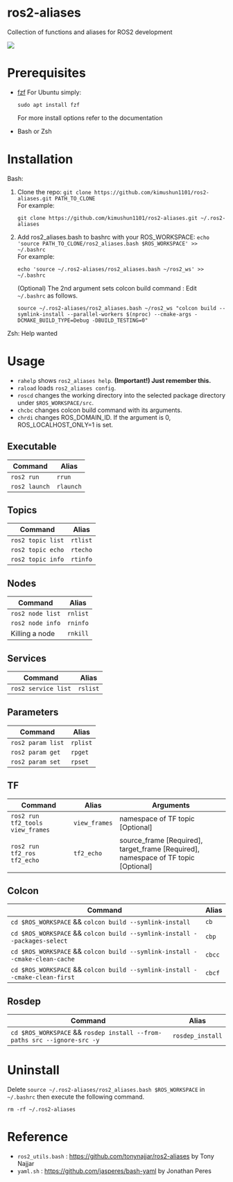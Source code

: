 # ros2-aliases
Collection of functions and aliases for ROS2 development

![](https://github.com/tonynajjar/ros2-aliases/blob/main/usage.gif)

# Prerequisites

- [fzf](https://github.com/junegunn/fzf#installation)
  For Ubuntu simply: 
  ```
  sudo apt install fzf
  ```
  For more install options refer to the documentation

- Bash or Zsh

# Installation
Bash:
1. Clone the repo: `git clone https://github.com/kimushun1101/ros2-aliases.git PATH_TO_CLONE`  
    For example:
    ```
    git clone https://github.com/kimushun1101/ros2-aliases.git ~/.ros2-aliases
    ```
2. Add ros2_aliases.bash to bashrc with your ROS_WORKSPACE: `echo 'source PATH_TO_CLONE/ros2_aliases.bash $ROS_WORKSPACE' >> ~/.bashrc`  
    For example:
    ```
    echo 'source ~/.ros2-aliases/ros2_aliases.bash ~/ros2_ws' >> ~/.bashrc
    ```
    (Optional) The 2nd argument sets colcon build command :
    Edit `~/.bashrc` as follows.
    ```
    source ~/.ros2-aliases/ros2_aliases.bash ~/ros2_ws "colcon build --symlink-install --parallel-workers $(nproc) --cmake-args -DCMAKE_BUILD_TYPE=Debug -DBUILD_TESTING=0"
    ```

Zsh: Help wanted

# Usage

- `rahelp` shows `ros2_aliases help`. **(Important!) Just remember this.**
- `raload` loads `ros2_aliases config`.  
- `roscd` changes the working directory into the selected package directory under `$ROS_WORKSPACE/src`.  
- `chcbc` changes colcon build command with its arguments.
- `chrdi` changes ROS_DOMAIN_ID. If the argument is 0, ROS_LOCALHOST_ONLY=1 is set.

## Executable

| Command | Alias |
| --- | --- |
| `ros2 run` | `rrun` |
| `ros2 launch` | `rlaunch` |

## Topics

| Command | Alias |
| --- | --- |
| `ros2 topic list` | `rtlist` |
| `ros2 topic echo` | `rtecho`|
| `ros2 topic info` | `rtinfo`|

## Nodes

| Command | Alias |
| --- | --- |
| `ros2 node list` | `rnlist` |
| `ros2 node info` | `rninfo`|
| Killing a node | `rnkill`|

## Services

| Command | Alias |
| --- | --- |
| `ros2 service list` | `rslist` |

## Parameters

| Command | Alias |
| --- | --- |
| `ros2 param list` | `rplist` |
| `ros2 param get`  | `rpget`|
| `ros2 param set`  | `rpset`|

## TF

| Command | Alias | Arguments |
| --- | --- | --- |
| `ros2 run tf2_tools view_frames` | `view_frames` | namespace of TF topic [Optional] |
| `ros2 run tf2_ros tf2_echo` | `tf2_echo`| source_frame [Required], target_frame [Required], namespace of TF topic [Optional] |

## Colcon

| Command | Alias |
| --- | --- |
| `cd $ROS_WORKSPACE` && `colcon build --symlink-install` | `cb` |
| `cd $ROS_WORKSPACE` && `colcon build --symlink-install --packages-select` | `cbp`|
| `cd $ROS_WORKSPACE` && `colcon build --symlink-install --cmake-clean-cache ` | `cbcc`|
| `cd $ROS_WORKSPACE` && `colcon build --symlink-install --cmake-clean-first ` | `cbcf`|

## Rosdep

| Command | Alias |
| --- | --- |
| `cd $ROS_WORKSPACE` && `rosdep install --from-paths src --ignore-src -y` | `rosdep_install` |

# Uninstall

Delete `source ~/.ros2-aliases/ros2_aliases.bash $ROS_WORKSPACE` in `~/.bashrc` then execute the following command.
```
rm -rf ~/.ros2-aliases
```

# Reference

- `ros2_utils.bash` : https://github.com/tonynajjar/ros2-aliases by Tony Najjar
- `yaml.sh` : https://github.com/jasperes/bash-yaml by Jonathan Peres

